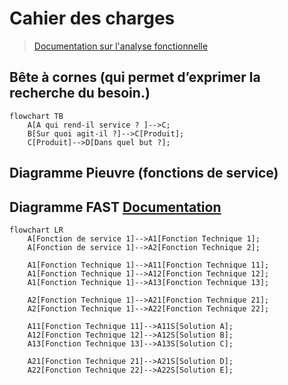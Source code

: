 # Cahier des charges 

> [Documentation sur l'analyse fonctionnelle](https://fr.wikipedia.org/wiki/Analyse_fonctionnelle_(conception))

## Bête à cornes (qui permet d’exprimer la recherche du besoin.)

```mermaid
flowchart TB
    A[A qui rend-il service ? ]-->C;
    B[Sur quoi agit-il ?]-->C[Produit];
    C[Produit]-->D[Dans quel but ?];
```

## Diagramme Pieuvre (fonctions de service)


## Diagramme FAST [Documentation](https://fr.wikipedia.org/wiki/Function_analysis_system_technique)


```mermaid
flowchart LR
    A[Fonction de service 1]-->A1[Fonction Technique 1];
    A[Fonction de service 1]-->A2[Fonction Technique 2];

    A1[Fonction Technique 1]-->A11[Fonction Technique 11];
    A1[Fonction Technique 1]-->A12[Fonction Technique 12];
    A1[Fonction Technique 1]-->A13[Fonction Technique 13];

    A2[Fonction Technique 1]-->A21[Fonction Technique 21];
    A2[Fonction Technique 1]-->A22[Fonction Technique 22];

    A11[Fonction Technique 11]-->A11S[Solution A];
    A12[Fonction Technique 12]-->A12S[Solution B];
    A13[Fonction Technique 13]-->A13S[Solution C];

    A21[Fonction Technique 21]-->A21S[Solution D];
    A22[Fonction Technique 22]-->A22S[Solution E];

```